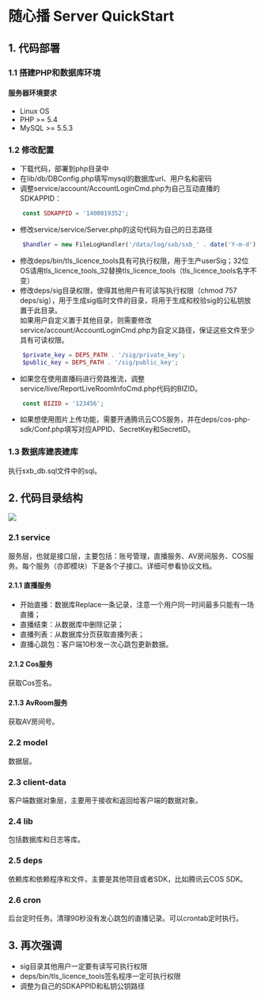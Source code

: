 # 随心播 Server QuickStart

## 1. 代码部署

### 1.1 搭建PHP和数据库环境

#### 服务器环境要求 

* Linux OS
* PHP >= 5.4
* MySQL >= 5.5.3

### 1.2 修改配置

* 下载代码，部署到php目录中
* 在lib/db/DBConfig.php填写mysql的数据库url、用户名和密码
* 调整service/account/AccountLoginCmd.php为自己互动直播的SDKAPPID：

```php
	const SDKAPPID = '1400019352';
```
* 修改service/service/Server.php的这句代码为自己的日志路径

```php
	$handler = new FileLogHandler('/data/log/sxb/sxb_' . date('Y-m-d') . '.log');
```

* 修改deps/bin/tls_licence_tools具有可执行权限，用于生产userSig；32位OS请用tls_licence_tools_32替换tls_licence_tools（tls_licence_tools名字不变）
* 修改deps/sig目录权限，使得其他用户有可读写执行权限（chmod 757 deps/sig），用于生成sig临时文件的目录，将用于生成和校验sig的公私钥放置于此目录。<br/>
如果用户自定义置于其他目录，则需要修改service/account/AccountLoginCmd.php为自定义路径，保证这些文件至少具有可读权限。

```php
	$private_key = DEPS_PATH . '/sig/private_key';
	$public_key = DEPS_PATH . '/sig/public_key';
```

* 如果您在使用直播码进行旁路推流，调整service/live/ReportLiveRoomInfoCmd.php代码的BIZID。

```php
	const BIZID = '123456';
```

* 如果想使用图片上传功能，需要开通腾讯云COS服务，并在deps/cos-php-sdk/Conf.php填写对应APPID、SecretKey和SecretID。

### 1.3 数据库建表建库

执行sxb_db.sql文件中的sql。

## 2. 代码目录结构

![](https://mc.qcloudimg.com/static/img/0413205b36b65645ef4a5ddd8135198c/2.png)

### 2.1 service 

服务层，也就是接口层，主要包括：账号管理，直播服务、AV房间服务、COS服务。每个服务（亦即模块）下是各个子接口。详细可参看协议文档。

#### 2.1.1 直播服务

- 开始直播：数据库Replace一条记录，注意一个用户同一时间最多只能有一场直播；
- 直播结束：从数据库中删除记录；
- 直播列表：从数据库分页获取直播列表；
- 直播心跳包：客户端10秒发一次心跳包更新数据。

#### 2.1.2 Cos服务

获取Cos签名。

#### 2.1.3 AvRoom服务

获取AV房间号。


### 2.2 model 

数据层。

### 2.3 client-data 

客户端数据对象层，主要用于接收和返回给客户端的数据对象。

### 2.4 lib 

包括数据库和日志等库。

### 2.5 deps 

依赖库和依赖程序和文件，主要是其他项目或者SDK，比如腾讯云COS SDK。

### 2.6 cron 
后台定时任务。清理90秒没有发心跳包的直播记录。可以crontab定时执行。

## 3. 再次强调
 
 * sig目录其他用户一定要有读写可执行权限
 * deps/bin/tls_licence_tools签名程序一定可执行权限
 * 调整为自己的SDKAPPID和私钥公钥路径